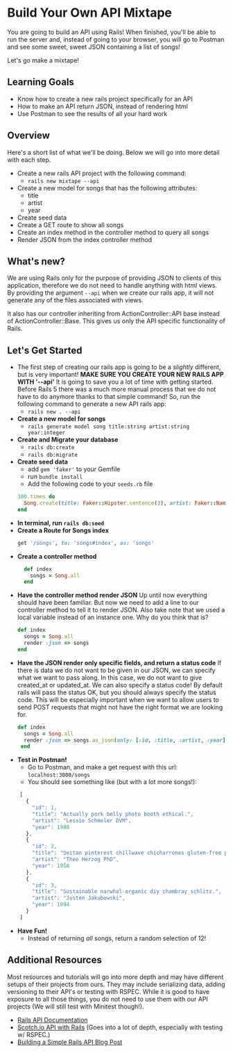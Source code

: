# Build Your Own API Mixtape

You are going to build an API using Rails! When finished, you'll be able to run the server and, instead of going to your browser, you will go to Postman and see some sweet, sweet JSON containing a list of songs!

Let's go make a mixtape!

## Learning Goals
  - Know how to create a new rails project specifically for an API
  - How to make an API return JSON, instead of rendering html
  - Use Postman to see the results of all your hard work

## Overview
Here's a short list of what we'll be doing. Below we will go into more detail with each step.

- Create a new rails API project with the following command:
  - `rails new mixtape --api`
- Create a new model for songs that has the following attributes:
  - title
  - artist
  - year
- Create seed data
- Create a GET route to show all songs
- Create an index method in the controller method to query all songs
- Render JSON from the index controller method

## What's new?

We are using Rails only for the purpose of providing JSON to clients of this application, therefore we do not need to handle anything with html views. By providing the argument `--api` when we create our rails app, it will not generate any of the files associated with views.

It also has our controller inheriting from ActionController::API base instead of ActionController::Base. This gives us only the API specific functionality of Rails.


## Let's Get Started
- The first step of creating our rails app is going to be a _slightly_ different, but is very important! **MAKE SURE YOU CREATE YOUR NEW RAILS APP WITH '--api'** It is going to save you a lot of time with getting started. Before Rails 5 there was a much more manual process that we do not have to do anymore thanks to that simple command! So, run the following command to generate a new API rails app:
  - `rails new . --api`
- **Create a new model for songs**
  - `rails generate model song title:string artist:string year:integer`
-  **Create and Migrate your database**
    - `rails db:create`
    - `rails db:migrate`
- **Create seed data**
    - add `gem 'faker'` to your Gemfile
    - run `bundle install`
    - Add the following code to your `seeds.rb` file
  ```Ruby
  100.times do
    Song.create(title: Faker::Hipster.sentence(3), artist: Faker::Name.name, year: rand(1950..2017) )
  end
   ```
- **In terminal, run `rails db:seed`**
- **Create a Route for Songs index**
  ```Ruby
  get '/songs', to: 'songs#index', as: 'songs'
  ```
- **Create a controller method**
  ```Ruby
    def index
      songs = Song.all
    end
  ```
- **Have the controller method render JSON** Up until now everything should have been familiar. But now we need to add a line to our controller method to tell it to render JSON. Also take note that we used a local variable instead of an instance one. Why do you think that is?
  ```Ruby
  def index
    songs = Song.all
    render :json => songs
  end
  ```
- **Have the JSON render only specific fields, and return a status code** If there is data we do not want to be given in our JSON, we can specify what we want to pass along. In this case, we do not want to give created_at or updated_at. We can also specify a status code! By default rails will pass the status OK, but you should always specify the status code. This will be especially important when we want to allow users to send POST requests that might not have the right format we are looking for.
  ```Ruby
  def index
    songs = Song.all
    render :json => songs.as_json(only: [:id, :title, :artist, :year]), status: :ok
   end
   ```
- **Test in Postman!**
  - Go to Postman, and make a get request with this url: `localhost:3000/songs`
  - You should see something like (but with a lot more songs!):
```JavaScript
    [
      {
        "id": 1,
        "title": "Actually pork belly photo booth ethical.",
        "artist": "Lessie Schmeler DVM",
        "year": 1988
      },
      {
        "id": 2,
        "title": "Seitan pinterest chillwave chicharrones gluten-free pug single-origin coffee.",
        "artist": "Theo Herzog PhD",
        "year": 1958
      },
      {
        "id": 3,
        "title": "Sustainable narwhal organic diy chambray schlitz.",
        "artist": "Justen Jakubowski",
        "year": 1994
      }
    ]
```
- **Have Fun!**
    - Instead of returning _all_ songs, return a random selection of 12!


## Additional Resources
Most resources and tutorials will go into more depth and may have different setups of their projects from ours. They may include serializing data, adding versioning to their API's or testing with RSPEC. While it is good to have exposure to all those things, you do not need to use them with our API projects (We will still test with Minitest though!).
- [Rails API Documentation](http://edgeguides.rubyonrails.org/api_app.html)
- [Scotch.io API with Rails](https://scotch.io/tutorials/build-a-restful-json-api-with-rails-5-part-one) (Goes into a lot of depth, especially with testing w/ RSPEC.)
- [Building a Simple Rails API Blog Post ](http://www.thegreatcodeadventure.com/building-a-super-simple-rails-api-json-api-edition-2/)
